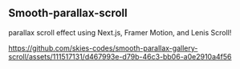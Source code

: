 ## Smooth-parallax-scroll
parallax scroll effect using Next.js, Framer Motion, and Lenis Scroll!

https://github.com/skies-codes/smooth-parallax-gallery-scroll/assets/111517131/d467993e-d79b-46c3-bb06-a0e2910a4f56

